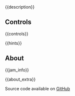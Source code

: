 
{{description}}

## Controls
{{controls}}

{{hints}}

## About
{{jam_info}}

{{about_extra}}

Source code available on [GitHub]({{source_code_link}})

<!--Template: Game, Itch-->
